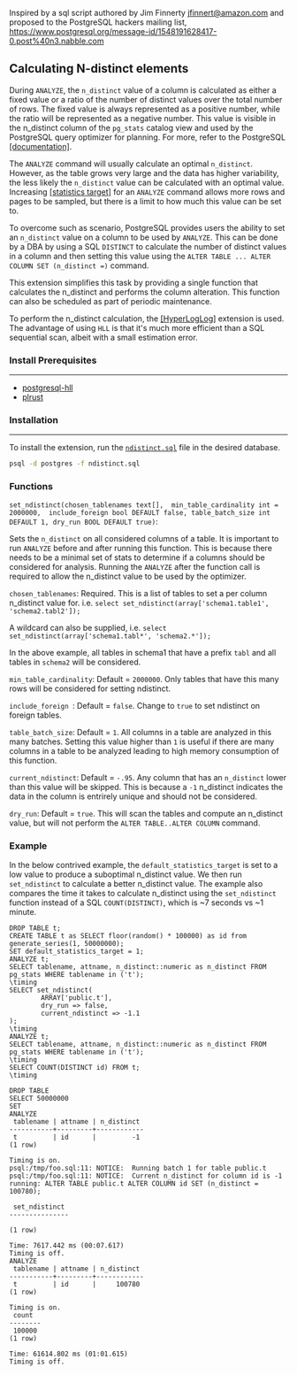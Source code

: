 Inspired by a sql script authored by Jim Finnerty <jfinnert@amazon.com> and proposed to the PostgreSQL hackers mailing list, https://www.postgresql.org/message-id/1548191628417-0.post%40n3.nabble.com

## Calculating N-distinct elements

During ```ANALYZE```, the ```n_distinct``` value of a column is calculated as either a fixed value or a ratio of the number of distinct values over the total number of rows. The fixed value is always represented as a positive number, while the ratio will be represented as a negative number. This value is visible in the n_distinct column of the ```pg_stats``` catalog view and used by the PostgreSQL query optimizer for planning. For more, refer to the PostgreSQL [[documentation]](https://www.postgresql.org/docs/current/view-pg-stats.html]).

The ```ANALYZE``` command will usually calculate an optimal ```n_distinct```. However, as the table grows very large and the data has higher variability, the less likely the ```n_distinct``` value can be calculated with an optimal value. Increasing [[statistics target]](https://www.postgresql.org/docs/current/runtime-config-query.html#GUC-DEFAULT-STATISTICS-TARGET) for an ```ANALYZE``` command allows more rows and pages to be sampled, but there is a limit to how much this value can be set to.

To overcome such as scenario, PostgreSQL provides users the ability to set an ```n_distinct``` value on a column to be used by ```ANALYZE```. This can be done by a DBA by using a SQL ```DISTINCT``` to calculate the number of distinct values in a column and then setting this value using the ```ALTER TABLE ... ALTER COLUMN SET (n_distinct =)``` command.

This extension simplifies this task by providing a single function that calculates the n_distinct and performs the column alteration. This function can also be scheduled as part of periodic maintenance.

To perform the n_distinct calculation, the [[HyperLogLog]](https://github.com/citusdata/postgresql-hll) extension is used. The advantage of using ```HLL``` is that it's much more efficient than a SQL sequential scan, albeit with a small estimation error.

### Install Prerequisites
---
- [postgresql-hll](https://github.com/citusdata/postgresql-hll)
- [plrust](https://github.com/tcdi/plrust)

### Installation
---
To install the extension, run the [`ndistinct.sql`](https://github.com/aws/pg_tle/blob/main/examples/ndistinct/ndistinct.sql) file in the desired database.

```sh
psql -d postgres -f ndistinct.sql
```

### Functions
```set_ndistinct(chosen_tablenames text[],  min_table_cardinality int = 2000000,  include_foreign bool DEFAULT false, table_batch_size int DEFAULT 1, dry_run BOOL DEFAULT true)```:

Sets the ```n_distinct``` on all considered columns of a table. It is important to run ```ANALYZE``` before and after running this function. This is because there needs to be a minimal set of stats to determine if a columns should be considered for analysis. Running the ```ANALYZE``` after the function call is required to allow the n_distinct value to be used by the optimizer.

```chosen_tablenames```:
Required. This is a list of tables to set a per column n_distinct value for. i.e. 
```select set_ndistinct(array['schema1.table1', 'schema2.tabl2']);```

A wildcard can also be supplied, i.e.
```select set_ndistinct(array['schema1.tabl*', 'schema2.*']);```

In the above example, all tables in schema1 that have a prefix ```tabl``` and all tables in
```schema2``` will be considered.


```min_table_cardinality```:
Default = ```2000000```. Only tables that have this many rows will be considered for setting ndistinct.

 ```include_foreign ```:
Default = ```false```. Change to ```true``` to set ndistinct on foreign tables.

```table_batch_size```:
Default = ```1```. All columns in a table are analyzed in this many batches. Setting this value higher than ```1``` is useful if there are many columns in a table to be analyzed leading to high memory consumption of this function.

```current_ndistinct```:
Default = ```-.95```. Any column that has an ```n_distinct``` lower than this value will be skipped. This is because a ```-1``` n_distinct indicates the data in the column is entrirely unique and should not be considered.

```dry_run```:
Default = ```true```. This will scan the tables and compute an n_distinct value, but will not perform the ```ALTER TABLE..ALTER COLUMN``` command.
### Example
In the below contrived example, the ```default_statistics_target``` is set to a low value to produce a suboptimal n_distinct value. We then run ```set_ndistinct``` to calculate a better n_distinct value.
The example also compares the time it takes to calculate n_distinct using the ```set_ndistinct``` function instead of a SQL ```COUNT(DISTINCT)```, which is ~7 seconds vs ~1 minute.
```
DROP TABLE t;
CREATE TABLE t as SELECT floor(random() * 100000) as id from generate_series(1, 50000000);
SET default_statistics_target = 1;
ANALYZE t;
SELECT tablename, attname, n_distinct::numeric as n_distinct FROM pg_stats WHERE tablename in ('t');
\timing
SELECT set_ndistinct(
        ARRAY['public.t'],
        dry_run => false,
        current_ndistinct => -1.1
);
\timing
ANALYZE t;
SELECT tablename, attname, n_distinct::numeric as n_distinct FROM pg_stats WHERE tablename in ('t');
\timing
SELECT COUNT(DISTINCT id) FROM t;
\timing
```

```
DROP TABLE
SELECT 50000000
SET
ANALYZE
 tablename | attname | n_distinct 
-----------+---------+------------
 t         | id      |         -1
(1 row)

Timing is on.
psql:/tmp/foo.sql:11: NOTICE:  Running batch 1 for table public.t
psql:/tmp/foo.sql:11: NOTICE:  Current n_distinct for column id is -1
running: ALTER TABLE public.t ALTER COLUMN id SET (n_distinct = 100780);

 set_ndistinct 
---------------
 
(1 row)

Time: 7617.442 ms (00:07.617)
Timing is off.
ANALYZE
 tablename | attname | n_distinct 
-----------+---------+------------
 t         | id      |     100780
(1 row)

Timing is on.
 count
--------
 100000
(1 row)

Time: 61614.802 ms (01:01.615)
Timing is off.
```
